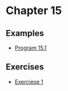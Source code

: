 # Chapter 15

## Examples

* [Program 15.1](examples/prog15_1.c)

## Exercises

* [Exerciese 1](exercises/exercise_1.c)
